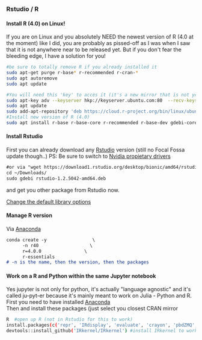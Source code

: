 ### Rstudio / R  <a name="rstudio"></a>

#### Install R (4.0) on Linux!
If you are on Linux and you absolutely NEED the newest version of R (4.0 at the moment) like I did, you are probably as pissed-off as I was when I saw that it is not anywhere near to be released yet.
But if you don't fear the bleeding edge, I have a solution for you! </br>
```bash
#be sure to totally remove R if you already installed it 
sudo apt-get purge r-base* r-recommended r-cran-*
sudo apt autoremove
sudo apt update

#You will need this 'key' to acces it (it's a new mirror that is not yet released)
sudo apt-key adv --keyserver hkp://keyserver.ubuntu.com:80  --recv-keys E298A3A825C0D65DFD57CBB651716619E084DAB9
sudo apt update
sudo add-apt-repository 'deb https://cloud.r-project.org/bin/linux/ubuntu focal-cran40/'
#Install new version of R (4.0)
sudo apt install r-base r-base-core r-recommended r-base-dev gdebi-core
```

#### Install Rstudio
First you can already download any [Rstudio](https://rstudio.com/products/rstudio/download/#download) version (still no Focal Fossa update though..)
PS: Be sure to switch to [Nvidia propietary drivers](https://www.linuxbabe.com/desktop-linux/switch-intel-nvidia-graphics-card-ubuntu)
```markdown
#or via "wget https://download1.rstudio.org/desktop/bionic/amd64/rstudio-1.2.5042-amd64.deb" # that works for ubuntu 20 others might not
cd ~/Downloads/
sudo gdebi rstudio-1.2.5042-amd64.deb
```
 and get you other package from Rstudio now. </br>
 
[Change the default library options](https://www.accelebrate.com/library/how-to-articles/r-rstudio-library)

#### Manage R version
Via [Anaconda](https://github.com/munoztd0/Hitchhikers_guide_to_the_brain/tree/gh-pages/python)
```markdown
conda create -y                 \
      -n r40                   \
      r=4.0.0                \
      r-essentials 
# -n is the name, then the version, then the packages
```

#### Work on a R and Python within the same Jupyter notebook 
Yes jupyter is not only for python, it's actually "language agnostic" and it's called ju-pyt-er because it's mainly meant to work on Julia - Python and R. </br>
First you need to have installed [Anaconda](https://www.anaconda.com/products/individual)  </br>
Then  and install these packages (just select you closest CRAN mirror </br>
```bash
R  #open up R (not in Rstudio for this to work)
install.packages(c('repr', 'IRdisplay', 'evaluate', 'crayon', 'pbdZMQ', 'devtools', 'uuid', 'digest')) # install these packages (just select you closest CRAN mirror)
devtools::install_github('IRkernel/IRkernel') #install IRkernel to work on R in jupyter
```

